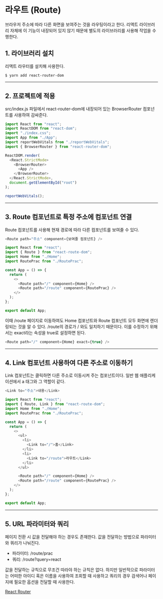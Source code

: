 # 라우트 (Route)

브라우저 주소에 따라 다른 화면을 보여주는 것을 라우팅이라고 한다. 리액트 라이브러리 자체에 이 기능이 내장되어 있지 않기 때문에 별도의 라이브러리를 사용해 작업을 수행한다.

## 1. 라이브러리 설치

리액트 라우터를 설치해 사용한다.

```
$ yarn add react-router-dom
```

---

## 2. 프로젝트에 적용

src/index.js 파일에서 react-router-dom에 내장되어 있는 BrowserRouter 컴포넌트를 사용하여 감싸준다.

```javascript
import React from "react";
import ReactDOM from "react-dom";
import "./index.css";
import App from "./App";
import reportWebVitals from "./reportWebVitals";
import { BrowserRouter } from "react-router-dom";

ReactDOM.render(
  <React.StrictMode>
    <BrowserRouter>
      <App />
    </BrowserRouter>
  </React.StrictMode>,
  document.getElementById("root")
);

reportWebVitals();
```

---

## 3. Route 컴포넌트로 특정 주소에 컴포넌트 연결

Route 컴포넌트를 사용해 현재 경로에 따라 다른 컴포넌트를 보여줄 수 있다.

```javascript
<Route path="주소" component={보여줄 컴포넌트} />
```

```javascript
import React from "react";
import { Route } from "react-route-dom";
import Home from "./Home";
import RoutePrac from "./RoutePrac";

const App = () => {
  return (
    <>
      <Route path="/" component={Home} />
      <Route path="/route" component={RoutePrac} />
    </>
  );
};

export default App;
```

이때 /route 페이지로 이동하여도 Home 컴포넌트와 Route 컴포넌트 모두 화면에 렌더링되는 것을 알 수 있다. /route의 경로가 / 와도 일치하기 때문이다. 이를 수정하기 위해서는 exact라는 속성을 true로 설정하면 된다.

```javascript
<Route path="/" component={Home} exact={true} />
```

---

## 4. Link 컴포넌트 사용하여 다른 주소로 이동하기

Link 컴포넌트는 클릭하면 다른 주소로 이동시켜 주는 컴포넌트이다. 일반 웹 애플리케이션에서 a 태그와 그 역할이 같다.

```javascript
<Link to="주소">내용</Link>
```

```javascript
import React from "react";
import { Route, Link } from "react-route-dom";
import Home from "./Home";
import RoutePrac from "./RoutePrac";

const App = () => {
  return (
    <>
      <ul>
        <li>
          <Link to="/">홈</Link>
        </li>
        <li>
          <Link to="/route">라우트</Link>
        </li>
      </ul>

      <Route path="/" component={Home} />
      <Route path="/route" component={RoutePrac} />
    </>
  );
};

export default App;
```

***

## 5. URL 파라미터와 쿼리

페이지 전환 시 값을 전달해야 하는 경우도 존재한다. 값을 전달하는 방법으로 파라미터와 쿼리가 나눠진다.

- 파라미터: /route/prac
- 쿼리: /route?query=react

값을 전달하는 규칙으로 무조건 따라야 하는 규칙은 없다. 하지만 일반적으로 파라미터는 어떠한 아이디 혹은 이름을 사용하여 조회할 때 사용하고 쿼리의 경우 검색어나 페이지에 필요한 옵션을 전달할 때 사용한다.

[React Router](https://reactrouter.com/web/guides/quick-start)
